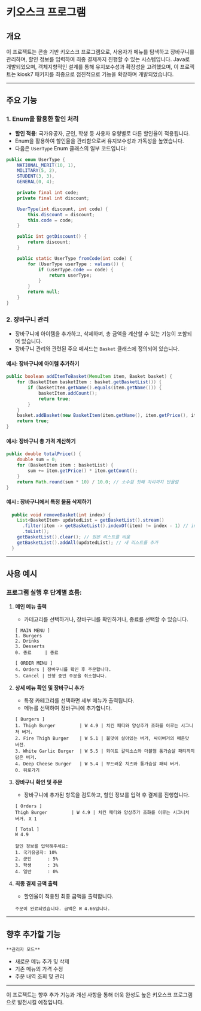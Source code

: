 # 키오스크 프로그램

## 개요

이 프로젝트는 콘솔 기반 키오스크 프로그램으로, 사용자가 메뉴를 탐색하고 장바구니를 관리하며, 할인 정보를 입력하여 최종 결제까지 진행할 수 있는 시스템입니다. Java로 개발되었으며, 객체지향적인 설계를 통해 유지보수성과 확장성을 고려했으며, 이 프로젝트는 kiosk7 패키지를 최종으로 점진적으로 기능을 확장하며 개발되었습니다.

---

## 주요 기능

### 1. **Enum을 활용한 할인 처리**
- **할인 적용**: 국가유공자, 군인, 학생 등 사용자 유형별로 다른 할인율이 적용됩니다.
- Enum을 활용하여 할인율을 관리함으로써 유지보수성과 가독성을 높였습니다.
- 다음은 `UserType` Enum 클래스의 일부 코드입니다:

```java
public enum UserType {
    NATIONAL_MERIT(10, 1),
    MILITARY(5, 2),
    STUDENT(3, 3),
    GENERAL(0, 4);

    private final int code;
    private final int discount;

    UserType(int discount, int code) {
        this.discount = discount;
        this.code = code;
    }

    public int getDiscount() {
        return discount;
    }

    public static UserType fromCode(int code) {
        for (UserType userType : values()) {
            if (userType.code == code) {
                return userType;
            }
        }
        return null;
    }
}
```

### 2. **장바구니 관리**
- 장바구니에 아이템을 추가하고, 삭제하며, 총 금액을 계산할 수 있는 기능이 포함되어 있습니다.
- 장바구니 관리와 관련된 주요 메서드는 `Basket` 클래스에 정의되어 있습니다.

#### 예시: 장바구니에 아이템 추가하기
```java
public boolean addItemToBasket(MenuItem item, Basket basket) {
    for (BasketItem basketItem : basket.getBasketList()) {
        if (basketItem.getName().equals(item.getName())) {
            basketItem.addCount();
            return true;
        }
    }
    basket.addBasket(new BasketItem(item.getName(), item.getPrice(), item.getText(), 1));
    return true;
}
```

#### 예시: 장바구니 총 가격 계산하기
```java
public double totalPrice() {
    double sum = 0;
    for (BasketItem item : basketList) {
        sum += item.getPrice() * item.getCount();
    }
    return Math.round(sum * 10) / 10.0; // 소수점 첫째 자리까지 반올림
}
```
#### 예시 : 장바구니에서 특정 물품 삭제하기
```java
  public void removeBasket(int index) {
    List<BasketItem> updatedList = getBasketList().stream()
      .filter(item -> getBasketList().indexOf(item) != index - 1) // index 조건 제외
      .toList();
    getBasketList().clear(); // 원본 리스트를 비움
    getBasketList().addAll(updatedList); // 새 리스트를 추가
  }
```

---


## 사용 예시

### 프로그램 실행 후 단계별 흐름:

1. **메인 메뉴 출력**
   - 카테고리를 선택하거나, 장바구니를 확인하거나, 종료를 선택할 수 있습니다.
   
   ```
   [ MAIN MENU ]
   1. Burgers
   2. Drinks
   3. Desserts
   0. 종료     | 종료 
   
   [ ORDER MENU ]
   4. Orders | 장바구니를 확인 후 주문합니다.
   5. Cancel | 진행 중인 주문을 취소합니다.
   ```

2. **상세 메뉴 확인 및 장바구니 추가**
   - 특정 카테고리를 선택하면 세부 메뉴가 출력됩니다.
   - 메뉴를 선택하여 장바구니에 추가합니다.

   ```
   [ Burgers ]
   1. Thigh Burger         | W 4.9 | 치킨 패티와 양상추가 조화를 이루는 시그니처 버거.
   2. Fire Thigh Burger    | W 5.1 | 불맛이 살아있는 버거, 싸이버거의 매운맛 버전.
   3. White Garlic Burger  | W 5.5 | 화이트 갈릭소스와 더블햄 통가슴살 패티까지 담은 버거.
   4. Deep Cheese Burger   | W 5.4 | 부드러운 치즈와 통가슴살 패티 버거.
   0. 뒤로가기
   ```

3. **장바구니 확인 및 주문**
   - 장바구니에 추가된 항목을 검토하고, 할인 정보를 입력 후 결제를 진행합니다.

   ```
   [ Orders ]
   Thigh Burger         | W 4.9 | 치킨 패티와 양상추가 조화를 이루는 시그니처 버거. X 1

   [ Total ]
   W 4.9
   
   할인 정보를 입력해주세요:
   1. 국가유공자: 10%
   2. 군인      : 5%
   3. 학생      : 3%
   4. 일반      : 0%
   ```

4. **최종 결제 금액 출력**
   - 할인율이 적용된 최종 금액을 출력합니다.

   ```
   주문이 완료되었습니다. 금액은 W 4.66입니다.
   ```

---

## 향후 추가할 기능

    **관리자 모드**
   - 새로운 메뉴 추가 및 삭제
   - 기존 메뉴의 가격 수정
   - 주문 내역 조회 및 관리



---

이 프로젝트는 향후 추가 기능과 개선 사항을 통해 더욱 완성도 높은 키오스크 프로그램으로 발전시킬 예정입니다.

